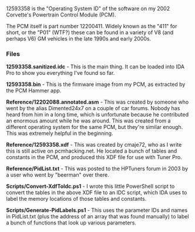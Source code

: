 12593358 is the "Operating System ID" of the software on my 2002 Corvette's Powertrain Control Module (PCM).

The PCM itself is part number 12200411. Widely known as the "411" for short, or the "P01" (WTF?) these can be found in a variety of V8 (and perhaps V6) GM vehicles in the late 1990s and early 2000s.

### Files

**12593358.sanitized.idc** - This is the main thing. It can be loaded into IDA Pro to show you everything I've found so far. 

**12593358.bin** - This is the firmware image from my PCM, as extracted by the PCM Hammer app.

**Reference/12202088.annotated.asm** - This was created by someone who went by the alias Dimented24x7 on a couple of car forums. Nobody has heard from him in a long time, which is unfortunate because he contributed an enormous amount while he was around. This was created from a different operating system for the same PCM, but they're similar enough. This was extremely helpful in the beginning. 

**Reference/12593358.xdf** - This was created by cmaje72, who as I write this is still active on pcmhacking.net. He located a bunch of tables and constants in the PCM, and produced this XDF file for use with Tuner Pro. 

**Reference/PidList.txt** - This was posted to the HPTuners forum in 2003 by a user who went by "beerman" over there. 

**Scripts/Convert-XdfToIdc.ps1** - I wrote this little PowerShell script to convert the tables in the above XDF file to an IDC script, which IDA uses to label the memory locations of those tables and constants.

**Scripts/Generate-PidLabels.ps1** - This uses the parameter IDs and names in PidList.txt (plus the address of an array that was found manually) to label a bunch of functions that look up various parameters. 

